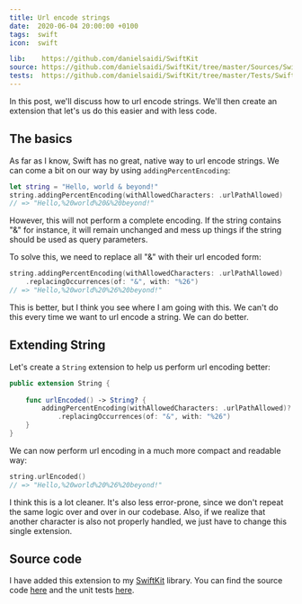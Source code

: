 ```yaml
---
title: Url encode strings
date:  2020-06-04 20:00:00 +0100
tags:  swift
icon:  swift

lib:    https://github.com/danielsaidi/SwiftKit
source: https://github.com/danielsaidi/SwiftKit/tree/master/Sources/SwiftKit/Extensions/String
tests:  https://github.com/danielsaidi/SwiftKit/tree/master/Tests/SwiftKitTests/Extensions/String
---
```


In this post, we'll discuss how to url encode strings. We'll then create an extension that let's us do this easier and with less code.


## The basics

As far as I know, Swift has no great, native way to url encode strings. We can come a bit on our way by using `addingPercentEncoding`:

```swift
let string = "Hello, world & beyond!"
string.addingPercentEncoding(withAllowedCharacters: .urlPathAllowed)
// => "Hello,%20world%20&%20beyond!"
```

However, this will not perform a complete encoding. If the string contains "&" for instance, it will remain unchanged and mess up things if the string should be used as query parameters.

To solve this, we need to replace all "&" with their url encoded form:

```swift
string.addingPercentEncoding(withAllowedCharacters: .urlPathAllowed)
    .replacingOccurrences(of: "&", with: "%26")
// => "Hello,%20world%20%26%20beyond!"
```

This is better, but I think you see where I am going with this. We can't do this every time we want to url encode a string. We can do better.


## Extending String

Let's create a `String` extension to help us perform url encoding better:

```swift
public extension String {
    
    func urlEncoded() -> String? {
        addingPercentEncoding(withAllowedCharacters: .urlPathAllowed)?
            .replacingOccurrences(of: "&", with: "%26")
    }
}
```

We can now perform url encoding in a much more compact and readable way:

```swift
string.urlEncoded()
// => "Hello,%20world%20%26%20beyond!"
```

I think this is a lot cleaner. It's also less error-prone, since we don't repeat the same logic over and over in our codebase. Also, if we realize that another character is also not properly handled, we just have to change this single extension.


## Source code

I have added this extension to my [SwiftKit]({{page.lib}}) library. You can find the source code [here]({{page.source}}) and the unit tests [here]({{page.tests}}).